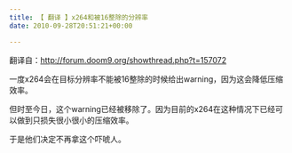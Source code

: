 ```yaml
---
title: 【 翻译 】x264和被16整除的分辨率
date: 2010-09-28T20:51:21+00:00

---
```

翻译自：http://forum.doom9.org/showthread.php?t=157072

一度x264会在目标分辨率不能被16整除的时候给出warning，因为这会降低压缩效率。

但时至今日，这个warning已经被移除了。因为目前的x264在这种情况下已经可以做到只损失很小很小的压缩效率。

于是他们决定不再拿这个吓唬人。
